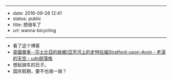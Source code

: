 - --
- date: 2016-09-28 12:41
- status: public
- title: 想骑车了
- url: wanna-bicycling
- --
- 看了这个博客
- [英國單車--莎士比亞的故鄉/亞芳河上的史特拉福Stratford-upon-Avon - 老湯的天空 - udn部落格](http://blog.udn.com/oldtang/15515572)
- 想起骑车的日子。
- 国庆假期，要不也骑一骑？
